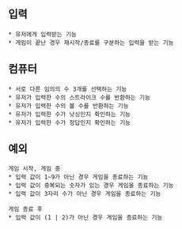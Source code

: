 ## 입력
    * 유저에게 입력받는 기능
    * 게임이 끝난 경우 재시작/종료를 구분하는 입력을 받는 기능

## 컴퓨터
    * 서로 다른 임의의 수 3개를 선택하는 기능
    * 유저가 입력한 수의 스트라이크 수를 반환하는 기능
    * 유저가 입력한 수의 볼 수를 반환하는 기능
    * 유저가 입력한 수가 낫싱인지 확인하는 기능
    * 유저가 입력한 수가 정답인지 확인하는 기능

## 예외
    게임 시작, 게임 중
    * 입력 값이 1~9가 아닌 경우 게임을 종료하는 기능
    * 입력 값이 중복되는 숫자가 있는 경우 게임을 종료하는 기능
    * 입력 값이 3자리 수가 아닌 경우 게임을 종료하는 기능

    게임 종료 후
    * 입력 값이 (1 | 2)가 아닌 경우 게임을 종료하는 기능